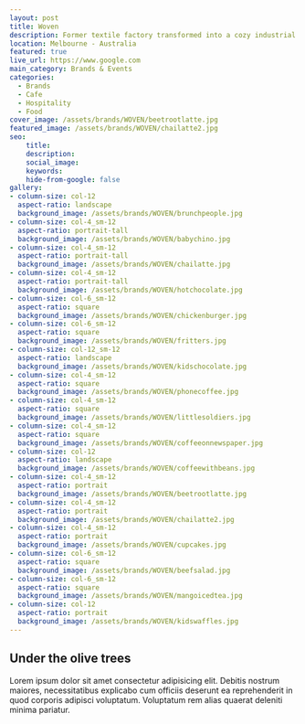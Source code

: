 ```yaml
---
layout: post
title: Woven
description: Former textile factory transformed into a cozy industrial cafe in the heart of Yarraville
location: Melbourne - Australia
featured: true
live_url: https://www.google.com
main_category: Brands & Events
categories:
  - Brands
  - Cafe
  - Hospitality
  - Food
cover_image: /assets/brands/WOVEN/beetrootlatte.jpg
featured_image: /assets/brands/WOVEN/chailatte2.jpg
seo:
    title:
    description:
    social_image:
    keywords:
    hide-from-google: false 
gallery:
- column-size: col-12
  aspect-ratio: landscape
  background_image: /assets/brands/WOVEN/brunchpeople.jpg
- column-size: col-4_sm-12
  aspect-ratio: portrait-tall
  background_image: /assets/brands/WOVEN/babychino.jpg
- column-size: col-4_sm-12
  aspect-ratio: portrait-tall
  background_image: /assets/brands/WOVEN/chailatte.jpg
- column-size: col-4_sm-12
  aspect-ratio: portrait-tall
  background_image: /assets/brands/WOVEN/hotchocolate.jpg
- column-size: col-6_sm-12
  aspect-ratio: square
  background_image: /assets/brands/WOVEN/chickenburger.jpg
- column-size: col-6_sm-12
  aspect-ratio: square
  background_image: /assets/brands/WOVEN/fritters.jpg
- column-size: col-12_sm-12
  aspect-ratio: landscape
  background_image: /assets/brands/WOVEN/kidschocolate.jpg
- column-size: col-4_sm-12
  aspect-ratio: square
  background_image: /assets/brands/WOVEN/phonecoffee.jpg
- column-size: col-4_sm-12
  aspect-ratio: square
  background_image: /assets/brands/WOVEN/littlesoldiers.jpg
- column-size: col-4_sm-12
  aspect-ratio: square
  background_image: /assets/brands/WOVEN/coffeeonnewspaper.jpg
- column-size: col-12
  aspect-ratio: landscape
  background_image: /assets/brands/WOVEN/coffeewithbeans.jpg
- column-size: col-4_sm-12
  aspect-ratio: portrait
  background_image: /assets/brands/WOVEN/beetrootlatte.jpg
- column-size: col-4_sm-12
  aspect-ratio: portrait
  background_image: /assets/brands/WOVEN/chailatte2.jpg
- column-size: col-4_sm-12
  aspect-ratio: portrait
  background_image: /assets/brands/WOVEN/cupcakes.jpg
- column-size: col-6_sm-12
  aspect-ratio: square
  background_image: /assets/brands/WOVEN/beefsalad.jpg
- column-size: col-6_sm-12
  aspect-ratio: square
  background_image: /assets/brands/WOVEN/mangoicedtea.jpg
- column-size: col-12
  aspect-ratio: portrait
  background_image: /assets/brands/WOVEN/kidswaffles.jpg
---
```


## Under the olive trees

Lorem ipsum dolor sit amet consectetur adipisicing elit. Debitis nostrum maiores, necessitatibus explicabo cum officiis deserunt ea reprehenderit in quod corporis adipisci voluptatum. Voluptatum rem alias quaerat deleniti minima pariatur.


